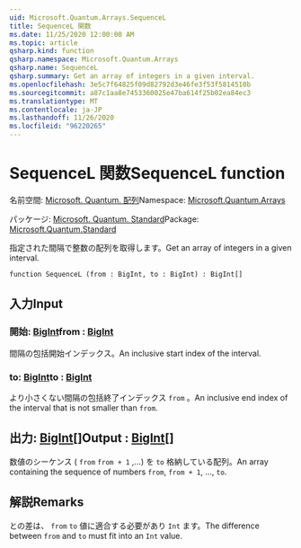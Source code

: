 ```yaml
---
uid: Microsoft.Quantum.Arrays.SequenceL
title: SequenceL 関数
ms.date: 11/25/2020 12:00:00 AM
ms.topic: article
qsharp.kind: function
qsharp.namespace: Microsoft.Quantum.Arrays
qsharp.name: SequenceL
qsharp.summary: Get an array of integers in a given interval.
ms.openlocfilehash: 3e5c7f64825f09d82792d3e46fe3f53f5814510b
ms.sourcegitcommit: a87c1aa8e7453360025e47ba614f25b02ea84ec3
ms.translationtype: MT
ms.contentlocale: ja-JP
ms.lasthandoff: 11/26/2020
ms.locfileid: "96220265"
---
```

# <a name="sequencel-function"></a><span data-ttu-id="77d2b-102">SequenceL 関数</span><span class="sxs-lookup"><span data-stu-id="77d2b-102">SequenceL function</span></span>

<span data-ttu-id="77d2b-103">名前空間: [Microsoft. Quantum. 配列](xref:Microsoft.Quantum.Arrays)</span><span class="sxs-lookup"><span data-stu-id="77d2b-103">Namespace: [Microsoft.Quantum.Arrays](xref:Microsoft.Quantum.Arrays)</span></span>

<span data-ttu-id="77d2b-104">パッケージ: [Microsoft. Quantum. Standard](https://nuget.org/packages/Microsoft.Quantum.Standard)</span><span class="sxs-lookup"><span data-stu-id="77d2b-104">Package: [Microsoft.Quantum.Standard](https://nuget.org/packages/Microsoft.Quantum.Standard)</span></span>


<span data-ttu-id="77d2b-105">指定された間隔で整数の配列を取得します。</span><span class="sxs-lookup"><span data-stu-id="77d2b-105">Get an array of integers in a given interval.</span></span>

```qsharp
function SequenceL (from : BigInt, to : BigInt) : BigInt[]
```


## <a name="input"></a><span data-ttu-id="77d2b-106">入力</span><span class="sxs-lookup"><span data-stu-id="77d2b-106">Input</span></span>

### <a name="from--bigint"></a><span data-ttu-id="77d2b-107">開始: [BigInt](xref:microsoft.quantum.lang-ref.bigint)</span><span class="sxs-lookup"><span data-stu-id="77d2b-107">from : [BigInt](xref:microsoft.quantum.lang-ref.bigint)</span></span>

<span data-ttu-id="77d2b-108">間隔の包括開始インデックス。</span><span class="sxs-lookup"><span data-stu-id="77d2b-108">An inclusive start index of the interval.</span></span>


### <a name="to--bigint"></a><span data-ttu-id="77d2b-109">to: [BigInt](xref:microsoft.quantum.lang-ref.bigint)</span><span class="sxs-lookup"><span data-stu-id="77d2b-109">to : [BigInt](xref:microsoft.quantum.lang-ref.bigint)</span></span>

<span data-ttu-id="77d2b-110">より小さくない間隔の包括終了インデックス `from` 。</span><span class="sxs-lookup"><span data-stu-id="77d2b-110">An inclusive end index of the interval that is not smaller than `from`.</span></span>



## <a name="output--bigint"></a><span data-ttu-id="77d2b-111">出力: [BigInt](xref:microsoft.quantum.lang-ref.bigint)[]</span><span class="sxs-lookup"><span data-stu-id="77d2b-111">Output : [BigInt](xref:microsoft.quantum.lang-ref.bigint)[]</span></span>

<span data-ttu-id="77d2b-112">数値のシーケンス ( `from` `from + 1` ,...) を `to` 格納している配列。</span><span class="sxs-lookup"><span data-stu-id="77d2b-112">An array containing the sequence of numbers `from`, `from + 1`, ..., `to`.</span></span>

## <a name="remarks"></a><span data-ttu-id="77d2b-113">解説</span><span class="sxs-lookup"><span data-stu-id="77d2b-113">Remarks</span></span>

<span data-ttu-id="77d2b-114">との差は、 `from` `to` 値に適合する必要があり `Int` ます。</span><span class="sxs-lookup"><span data-stu-id="77d2b-114">The difference between `from` and `to` must fit into an `Int` value.</span></span>
